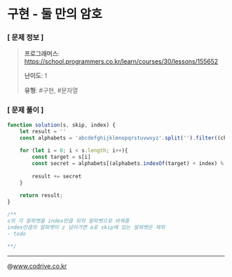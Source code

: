 # 구현 - 둘 만의 암호

### [ 문제 정보 ]
> **프로그래머스**: https://school.programmers.co.kr/learn/courses/30/lessons/155652
> 
> **난이도**: 1
>
> **유형**: #구현, #문자열


### [ 문제 풀이 ]
```JavaScript
function solution(s, skip, index) {
    let result = ''
    const alphabets = 'abcdefghijklmnopqrstuvwxyz'.split('').filter((char) => !skip.includes(char))
    
    for (let i = 0; i < s.length; i++){
        const target = s[i]
        const secret = alphabets[(alphabets.indexOf(target) + index) % alphabets.length]
        
        result += secret
    }
    
    return result;
}

/** 
s의 각 알파벳을 index만큼 뒤의 알파벳으로 바꿔줌
index만큼의 알파벳이 z 넘어가면 a로 skip에 있는 알파벳은 제외
- todo 

**/
```


---
@www.codrive.co.kr